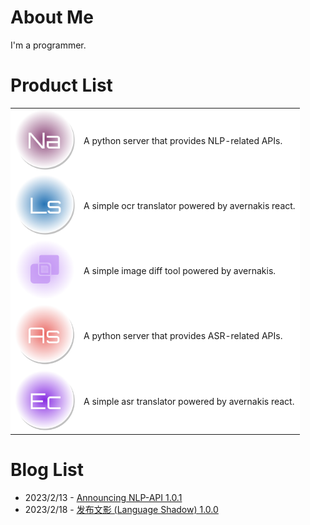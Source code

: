 # About Me

I'm a programmer.

# Product List

<table style="width:100%">
  <tr style="border:none; background-color:#fff">
    <td style="border:none">
        <a href="https://github.com/rerender2021/NLP-API/"><img src="./assets/nlp-api.png"  width="96px" height="96px"></a>
    </td>
    <td style="border:none">
        <span>A python server that provides NLP-related APIs.</span>
    </td>
  </tr>
  <tr style="border:none; background-color:#fff">
    <td style="border:none">
        <a href="https://github.com/rerender2021/language-shadow/"><img src="./assets/language-shadow.png"  width="96px" height="96px"></a>
    </td>
    <td style="border:none">
        <span>A simple ocr translator powered by avernakis react.</span>
    </td>
  </tr>
  <tr style="border:none; background-color:#fff">
    <td style="border:none">
        <a href="https://github.com/rerender2021/ave-image-diff"><img src="./assets/image-diff.png"  width="96px" height="96px"></a>
    </td>
    <td style="border:none">
        <span>A simple image diff tool powered by avernakis.</span>
    </td>
  </tr>
  <tr style="border:none; background-color:#fff">
    <td style="border:none">
        <a href="https://github.com/rerender2021/ASR-API"><img src="./assets/asr.png"  width="96px" height="96px"></a>
    </td>
    <td style="border:none">
        <span>A python server that provides ASR-related APIs.</span>
    </td>
  </tr>
   <tr style="border:none; background-color:#fff">
    <td style="border:none">
        <a href="https://github.com/rerender2021/echo"><img src="./assets/echo.png"  width="96px" height="96px"></a>
    </td>
    <td style="border:none">
        <span>A simple asr translator powered by avernakis react.</span>
    </td>
  </tr>
</table>

# Blog List

- 2023/2/13 - [Announcing NLP-API 1.0.1](./blog/nlp-api-1.0.1/README.md)
- 2023/2/18 - [发布文影 (Language Shadow) 1.0.0](./blog/language-shadow-1.0.0/README.md)
